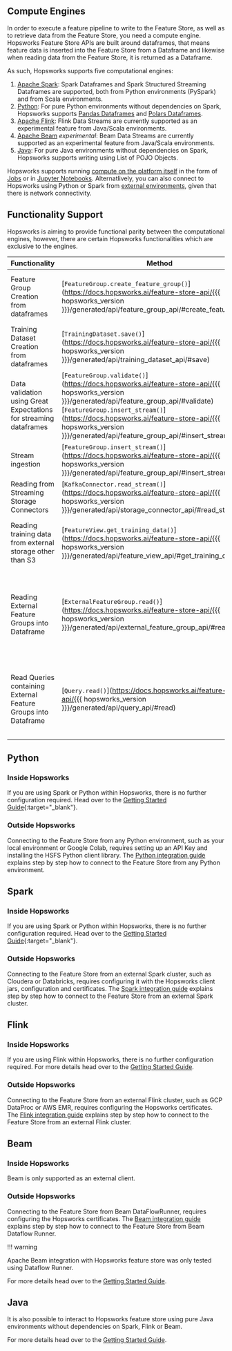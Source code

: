 ## Compute Engines

In order to execute a feature pipeline to write to the Feature Store, as well as to retrieve data from the Feature Store, you need a compute engine.
Hopsworks Feature Store APIs are built around dataframes, that means feature data is inserted into the Feature Store from a Dataframe and likewise when reading data from the Feature Store, it is returned
as a Dataframe.

As such, Hopsworks supports five computational engines:

1. [Apache Spark](https://spark.apache.org): Spark Dataframes and Spark Structured Streaming Dataframes are supported, both from Python environments (PySpark) and from Scala environments.
2. [Python](https://www.python.org/): For pure Python environments without dependencies on Spark, Hopsworks supports [Pandas Dataframes](https://pandas.pydata.org/) and [Polars Dataframes](https://pola.rs/).
3. [Apache Flink](https://flink.apache.org): Flink Data Streams are currently supported as an experimental feature from Java/Scala environments.
4. [Apache Beam](https://beam.apache.org/) *experimental*: Beam Data Streams are currently supported as an experimental feature from Java/Scala environments.
5. [Java](https://www.java.com): For pure Java environments without dependencies on Spark, Hopsworks supports writing using List of POJO Objects. 

Hopsworks supports running [compute on the platform itself](../../concepts/dev/inside.md) in the form of [Jobs](../projects/jobs/pyspark_job.md) or in [Jupyter Notebooks](../projects/jupyter/python_notebook.md).
Alternatlively, you can also connect to Hopsworks using Python or Spark from [external environments](../../concepts/dev/outside.md), given that there is network connectivity.

## Functionality Support

Hopsworks is aiming to provide functional parity between the computational engines, however, there are certain Hopsworks functionalities which are exclusive to the engines.

| Functionality                                                     | Method                                                                                                                                                                          | Spark              | Python             | Flink                  | Beam               | Java               | Comment                                                                                                                                                                                                                                                                                                    |
| ----------------------------------------------------------------- | -------------------------------------------------------------------------------------------------------------------------------------------------------------------------------- | ------------------ | ------------------ | ---------------------- | ------------------ | ------------------ |------------------------------------------------------------------------------------------------------------------------------------------------------------------------------------------------------------------------------------------------------------------------------------------------------------|
| Feature Group Creation from dataframes                            | [`FeatureGroup.create_feature_group()`](https://docs.hopsworks.ai/feature-store-api/{{{ hopsworks_version }}}/generated/api/feature_group_api/#create_feature_group)            | :white_check_mark: | :white_check_mark: | -                      | -                  | -                  | Currently Flink/Beam/Java doesn't support registering feature group metadata. Thus it needs to be pre-registered before you can write real time features computed by Flink/Beam.                                                                                                                           |
| Training Dataset Creation from dataframes                         | [`TrainingDataset.save()`](https://docs.hopsworks.ai/feature-store-api/{{{ hopsworks_version }}}/generated/api/training_dataset_api/#save)                                     | :white_check_mark: | -                  | -                      | -                  | -                  | Functionality was deprecated in version 3.0                                                                                                                                                                                                                                                                |
| Data validation using Great Expectations for streaming dataframes | [`FeatureGroup.validate()`](https://docs.hopsworks.ai/feature-store-api/{{{ hopsworks_version }}}/generated/api/feature_group_api/#validate) <br/> [`FeatureGroup.insert_stream()`](https://docs.hopsworks.ai/feature-store-api/{{{ hopsworks_version }}}/generated/api/feature_group_api/#insert_stream) | -                  | -                  | -                      | -                  | -                  | `insert_stream` does not perform any data validation even when a expectation suite is attached.                                                                                  |
| Stream ingestion                                                  | [`FeatureGroup.insert_stream()`](https://docs.hopsworks.ai/feature-store-api/{{{ hopsworks_version }}}/generated/api/feature_group_api/#insert_stream)                          | :white_check_mark: | -                  | :white_check_mark:     | :white_check_mark: | :white_check_mark: | Python/Pandas/Polars has currently no notion of streaming.                                                                                                                                                                                                                                                 |
| Reading from Streaming Storage Connectors                         | [`KafkaConnector.read_stream()`](https://docs.hopsworks.ai/feature-store-api/{{{ hopsworks_version }}}/generated/api/storage_connector_api/#read_stream)                        | :white_check_mark: | -                  | -                      | -                  | -                  | Python/Pandas/Polars has currently no notion of streaming. For Flink/Beam/Java only write operations are supported                                                                                                                                                                                         |
| Reading training data from external storage other than S3         | [`FeatureView.get_training_data()`](https://docs.hopsworks.ai/feature-store-api/{{{ hopsworks_version }}}/generated/api/feature_view_api/#get_training_data)                    | :white_check_mark: | -                  | -                      | -                  | -                  | Reading training data that was written to external storage using a Storage Connector other than S3 can currently not be read using HSFS APIs, instead you will have to use the storage's native client.                                                                                                    |
| Reading External Feature Groups into Dataframe                    | [`ExternalFeatureGroup.read()`](https://docs.hopsworks.ai/feature-store-api/{{{ hopsworks_version }}}/generated/api/external_feature_group_api/#read)                           | :white_check_mark: | -                  | -                      | -                  | -                  | Reading an External Feature Group directly into a Pandas/Polars Dataframe is not supported, however, you can use the [Query API](https://docs.hopsworks.ai/feature-store-api/{{{ hopsworks_version }}}/generated/api/query_api/) to create Feature Views/Training Data containing External Feature Groups. |
| Read Queries containing External Feature Groups into Dataframe    | [`Query.read()`](https://docs.hopsworks.ai/feature-store-api/{{{ hopsworks_version }}}/generated/api/query_api/#read)                                                           | :white_check_mark: | -                  | -                      | -                  | -                  | Reading a Query containing an External Feature Group directly into a Pandas/Polars Dataframe is not supported, however, you can use the Query to create Feature Views/Training Data and write the data to a Storage Connector, from where you can read up the data into a Pandas/Polars Dataframe.         |

## Python

### Inside Hopsworks

If you are using Spark or Python within Hopsworks, there is no further configuration required. Head over to the [Getting Started Guide](https://colab.research.google.com/github/logicalclocks/hopsworks-tutorials/blob/master/quickstart.ipynb){:target="_blank"}.

### Outside Hopsworks

Connecting to the Feature Store from any Python environment, such as your local environment or Google Colab, requires setting up an API Key and installing the HSFS Python client library. The [Python integration guide](../integrations/python.md) explains step by step how to connect to the Feature Store from any Python environment.

## Spark

### Inside Hopsworks

If you are using Spark or Python within Hopsworks, there is no further configuration required. Head over to the [Getting Started Guide](https://colab.research.google.com/github/logicalclocks/hopsworks-tutorials/blob/master/quickstart.ipynb){:target="_blank"}.

### Outside Hopsworks

Connecting to the Feature Store from an external Spark cluster, such as Cloudera or Databricks, requires configuring it with the Hopsworks client jars, configuration and certificates. The [Spark integration guide](../integrations/spark.md) explains step by step how to connect to the Feature Store from an external Spark cluster.

## Flink

### Inside Hopsworks

If you are using Flink within Hopsworks, there is no further configuration required. For more details head over to the [Getting Started Guide](https://github.com/logicalclocks/hopsworks-tutorials/tree/master/integrations/java/flink).

### Outside Hopsworks

Connecting to the Feature Store from an external Flink cluster, such as GCP DataProc or AWS EMR, requires configuring the Hopsworks certificates. The [Flink integration guide](../integrations/flink.md) explains step by step how to connect to the Feature Store from an external Flink cluster.

## Beam

### Inside Hopsworks

Beam is only supported as an external client. 

### Outside Hopsworks

Connecting to the Feature Store from Beam DataFlowRunner, requires configuring the Hopsworks certificates. The [Beam integration guide](../integrations/beam.md) explains step by step how to connect to the Feature Store from Beam Dataflow Runner.

!!! warning

Apache Beam integration with Hopsworks feature store was only tested using Dataflow Runner.


For more details head over to the [Getting Started Guide](https://github.com/logicalclocks/hopsworks-tutorials/tree/master/integrations/java/beam).

## Java
It is also possible to interact to Hopsworks feature store using  pure Java environments without dependencies on Spark, Flink or Beam.

For more details head over to the [Getting Started Guide](https://github.com/logicalclocks/hopsworks-tutorials/tree/master/java).